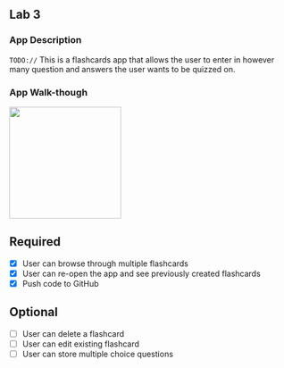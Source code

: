 ## Lab 3

### App Description
`TODO://` This is a flashcards app that allows the user to enter in however many question and answers the user wants to be quizzed on. 

### App Walk-though

<img src="http://g.recordit.co/S2KuAuEhRR.gif" width=200><br>

## Required
- [X] User can browse through multiple flashcards
- [X] User can re-open the app and see previously created flashcards
- [X] Push code to GitHub
## Optional
- [ ] User can delete a flashcard
- [ ] User can edit existing flashcard
- [ ] User can store multiple choice questions
